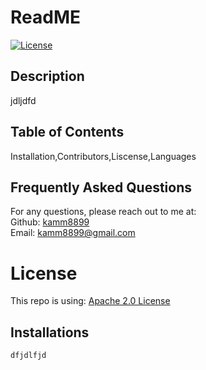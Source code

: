# ReadME 
  [![License](https://img.shields.io/badge/License-Apache%202.0-blue.svg)](https://opensource.org/licenses/Apache-2.0)
  ## Description
  jdljdfd
  ## Table of Contents
  Installation,Contributors,Liscense,Languages
  ## Frequently Asked Questions
  For any questions, please reach out to me at:<br/>
  Github: [kamm8899](https://github.com/kamm8899/README-Generator) <br/>
  Email: [kamm8899@gmail.com](mailto:kamm8899@gmail.com)
  # License 
  This repo is using: [Apache 2.0 License](https://opensource.org/licenses/Apache-2.0)
  ## Installations
    dfjdlfjd
